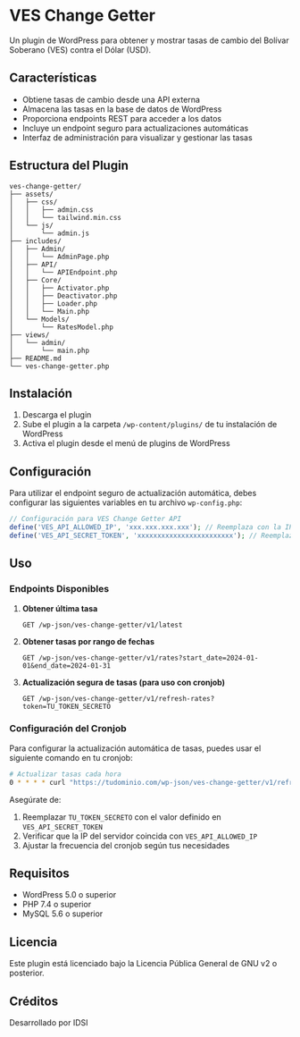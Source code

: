 # VES Change Getter

Un plugin de WordPress para obtener y mostrar tasas de cambio del Bolívar Soberano (VES) contra el Dólar (USD).

## Características

- Obtiene tasas de cambio desde una API externa
- Almacena las tasas en la base de datos de WordPress
- Proporciona endpoints REST para acceder a los datos
- Incluye un endpoint seguro para actualizaciones automáticas
- Interfaz de administración para visualizar y gestionar las tasas

## Estructura del Plugin

```
ves-change-getter/
├── assets/
│   ├── css/
│   │   ├── admin.css
│   │   └── tailwind.min.css
│   └── js/
│       └── admin.js
├── includes/
│   ├── Admin/
│   │   └── AdminPage.php
│   ├── API/
│   │   └── APIEndpoint.php
│   ├── Core/
│   │   ├── Activator.php
│   │   ├── Deactivator.php
│   │   ├── Loader.php
│   │   └── Main.php
│   └── Models/
│       └── RatesModel.php
├── views/
│   └── admin/
│       └── main.php
├── README.md
└── ves-change-getter.php
```

## Instalación

1. Descarga el plugin
2. Sube el plugin a la carpeta `/wp-content/plugins/` de tu instalación de WordPress
3. Activa el plugin desde el menú de plugins de WordPress

## Configuración

Para utilizar el endpoint seguro de actualización automática, debes configurar las siguientes variables en tu archivo `wp-config.php`:

```php
// Configuración para VES Change Getter API
define('VES_API_ALLOWED_IP', 'xxx.xxx.xxx.xxx'); // Reemplaza con la IP del servidor
define('VES_API_SECRET_TOKEN', 'xxxxxxxxxxxxxxxxxxxxxxxx'); // Reemplaza con un token seguro
```

## Uso

### Endpoints Disponibles

1. **Obtener última tasa**
   ```
   GET /wp-json/ves-change-getter/v1/latest
   ```

2. **Obtener tasas por rango de fechas**
   ```
   GET /wp-json/ves-change-getter/v1/rates?start_date=2024-01-01&end_date=2024-01-31
   ```

3. **Actualización segura de tasas (para uso con cronjob)**
   ```
   GET /wp-json/ves-change-getter/v1/refresh-rates?token=TU_TOKEN_SECRETO
   ```

### Configuración del Cronjob

Para configurar la actualización automática de tasas, puedes usar el siguiente comando en tu cronjob:

```bash
# Actualizar tasas cada hora
0 * * * * curl "https://tudominio.com/wp-json/ves-change-getter/v1/refresh-rates?token=TU_TOKEN_SECRETO" > /dev/null 2>&1
```

Asegúrate de:
1. Reemplazar `TU_TOKEN_SECRETO` con el valor definido en `VES_API_SECRET_TOKEN`
2. Verificar que la IP del servidor coincida con `VES_API_ALLOWED_IP`
3. Ajustar la frecuencia del cronjob según tus necesidades

## Requisitos

- WordPress 5.0 o superior
- PHP 7.4 o superior
- MySQL 5.6 o superior

## Licencia

Este plugin está licenciado bajo la Licencia Pública General de GNU v2 o posterior.

## Créditos

Desarrollado por IDSI 